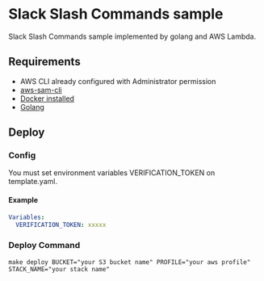 # Slack Slash Commands sample

Slack Slash Commands sample implemented by golang and AWS Lambda.

## Requirements

* AWS CLI already configured with Administrator permission
* [aws-sam-cli](https://github.com/awslabs/aws-sam-cli)
* [Docker installed](https://www.docker.com/community-edition)
* [Golang](https://golang.org)

## Deploy

### Config

You must set environment variables VERIFICATION_TOKEN on template.yaml.

#### Example
```yaml
Variables:
  VERIFICATION_TOKEN: xxxxx
```

### Deploy Command
```
make deploy BUCKET="your S3 bucket name" PROFILE="your aws profile" STACK_NAME="your stack name"
```
